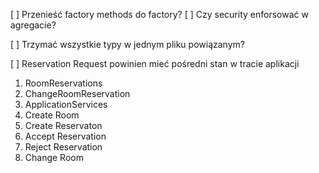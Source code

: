 [ ] Przenieść factory methods do factory?
[ ] Czy security enforsować w agregacie?

[ ] Trzymać wszystkie typy w jednym pliku powiązanym?

[ ] Reservation Request powinien mieć pośredni stan w tracie aplikacji


1. RoomReservations
2. ChangeRoomReservation
3. ApplicationServices
  1. Create Room
  2. Create Reservaton
  3. Accept Reservation
  4. Reject Reservation
  5. Change Room
